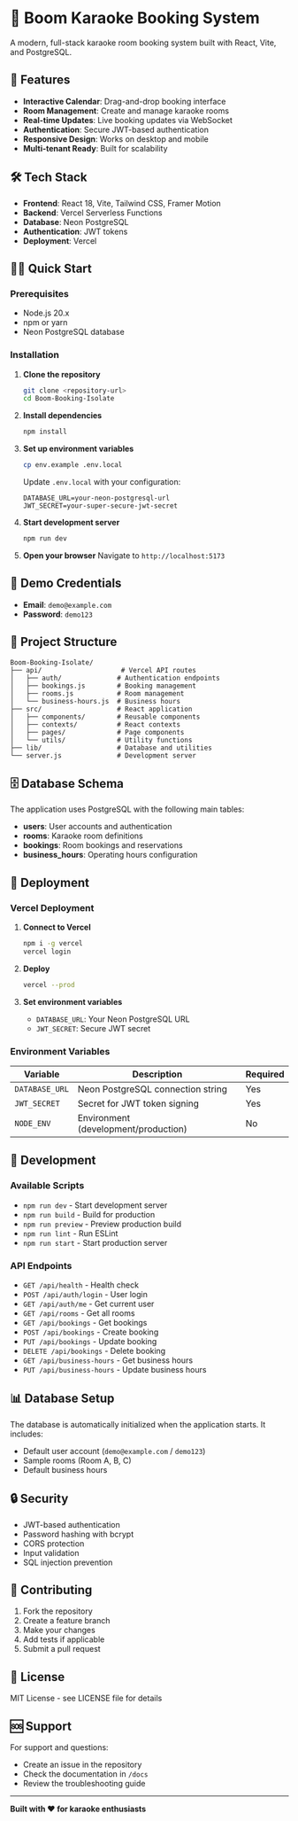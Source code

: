 # 🎤 Boom Karaoke Booking System

A modern, full-stack karaoke room booking system built with React, Vite, and PostgreSQL.

## 🚀 Features

- **Interactive Calendar**: Drag-and-drop booking interface
- **Room Management**: Create and manage karaoke rooms
- **Real-time Updates**: Live booking updates via WebSocket
- **Authentication**: Secure JWT-based authentication
- **Responsive Design**: Works on desktop and mobile
- **Multi-tenant Ready**: Built for scalability

## 🛠️ Tech Stack

- **Frontend**: React 18, Vite, Tailwind CSS, Framer Motion
- **Backend**: Vercel Serverless Functions
- **Database**: Neon PostgreSQL
- **Authentication**: JWT tokens
- **Deployment**: Vercel

## 🏃‍♂️ Quick Start

### Prerequisites

- Node.js 20.x
- npm or yarn
- Neon PostgreSQL database

### Installation

1. **Clone the repository**
   ```bash
   git clone <repository-url>
   cd Boom-Booking-Isolate
   ```

2. **Install dependencies**
   ```bash
   npm install
   ```

3. **Set up environment variables**
   ```bash
   cp env.example .env.local
   ```
   
   Update `.env.local` with your configuration:
   ```env
   DATABASE_URL=your-neon-postgresql-url
   JWT_SECRET=your-super-secure-jwt-secret
   ```

4. **Start development server**
   ```bash
   npm run dev
   ```

5. **Open your browser**
   Navigate to `http://localhost:5173`

## 🔑 Demo Credentials

- **Email**: `demo@example.com`
- **Password**: `demo123`

## 📁 Project Structure

```
Boom-Booking-Isolate/
├── api/                    # Vercel API routes
│   ├── auth/              # Authentication endpoints
│   ├── bookings.js        # Booking management
│   ├── rooms.js           # Room management
│   └── business-hours.js  # Business hours
├── src/                   # React application
│   ├── components/        # Reusable components
│   ├── contexts/          # React contexts
│   ├── pages/             # Page components
│   └── utils/             # Utility functions
├── lib/                   # Database and utilities
└── server.js              # Development server
```

## 🗄️ Database Schema

The application uses PostgreSQL with the following main tables:

- **users**: User accounts and authentication
- **rooms**: Karaoke room definitions
- **bookings**: Room bookings and reservations
- **business_hours**: Operating hours configuration

## 🚀 Deployment

### Vercel Deployment

1. **Connect to Vercel**
   ```bash
   npm i -g vercel
   vercel login
   ```

2. **Deploy**
   ```bash
   vercel --prod
   ```

3. **Set environment variables**
   - `DATABASE_URL`: Your Neon PostgreSQL URL
   - `JWT_SECRET`: Secure JWT secret

### Environment Variables

| Variable | Description | Required |
|----------|-------------|----------|
| `DATABASE_URL` | Neon PostgreSQL connection string | Yes |
| `JWT_SECRET` | Secret for JWT token signing | Yes |
| `NODE_ENV` | Environment (development/production) | No |

## 🧪 Development

### Available Scripts

- `npm run dev` - Start development server
- `npm run build` - Build for production
- `npm run preview` - Preview production build
- `npm run lint` - Run ESLint
- `npm run start` - Start production server

### API Endpoints

- `GET /api/health` - Health check
- `POST /api/auth/login` - User login
- `GET /api/auth/me` - Get current user
- `GET /api/rooms` - Get all rooms
- `GET /api/bookings` - Get bookings
- `POST /api/bookings` - Create booking
- `PUT /api/bookings` - Update booking
- `DELETE /api/bookings` - Delete booking
- `GET /api/business-hours` - Get business hours
- `PUT /api/business-hours` - Update business hours

## 📊 Database Setup

The database is automatically initialized when the application starts. It includes:

- Default user account (`demo@example.com` / `demo123`)
- Sample rooms (Room A, B, C)
- Default business hours

## 🔒 Security

- JWT-based authentication
- Password hashing with bcrypt
- CORS protection
- Input validation
- SQL injection prevention

## 🤝 Contributing

1. Fork the repository
2. Create a feature branch
3. Make your changes
4. Add tests if applicable
5. Submit a pull request

## 📝 License

MIT License - see LICENSE file for details

## 🆘 Support

For support and questions:
- Create an issue in the repository
- Check the documentation in `/docs`
- Review the troubleshooting guide

---

**Built with ❤️ for karaoke enthusiasts**
